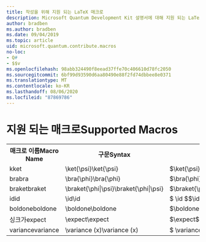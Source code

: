```yaml
---
title: 작성을 위해 지원 되는 LaTeX 매크로
description: Microsoft Quantum Development Kit 설명서에 대해 지원 되는 LaTeX 매크로의 목록입니다.
author: bradben
ms.author: bradben
ms.date: 09/04/2019
ms.topic: article
uid: microsoft.quantum.contribute.macros
no-loc:
- Q#
- $$v
ms.openlocfilehash: 98abb324490f8eead37ffe70c406610d78fc2050
ms.sourcegitcommit: 6bf99d93590d6aa80490e88f2fd74dbbee8e0371
ms.translationtype: MT
ms.contentlocale: ko-KR
ms.lasthandoff: 08/06/2020
ms.locfileid: "87869786"
---
```

# <a name="supported-macros"></a><span data-ttu-id="e6eb5-103">지원 되는 매크로</span><span class="sxs-lookup"><span data-stu-id="e6eb5-103">Supported Macros</span></span>

<table>
<tr><th><span data-ttu-id="e6eb5-104">매크로 이름</span><span class="sxs-lookup"><span data-stu-id="e6eb5-104">Macro Name</span></span></th><th><span data-ttu-id="e6eb5-105">구문</span><span class="sxs-lookup"><span data-stu-id="e6eb5-105">Syntax</span></span></th><th><span data-ttu-id="e6eb5-106">결과</span><span class="sxs-lookup"><span data-stu-id="e6eb5-106">Results</span></span></th></tr>
<tr><td><span data-ttu-id="e6eb5-107">k</span><span class="sxs-lookup"><span data-stu-id="e6eb5-107">ket</span></span></td><td><span data-ttu-id="e6eb5-108">\ket{\psi}</span><span class="sxs-lookup"><span data-stu-id="e6eb5-108">\ket{\psi}</span></span></td><td><span data-ttu-id="e6eb5-109">$\ket{\psi}$</span><span class="sxs-lookup"><span data-stu-id="e6eb5-109">$\ket{\psi}$</span></span></td></tr>
<tr><td><span data-ttu-id="e6eb5-110">bra</span><span class="sxs-lookup"><span data-stu-id="e6eb5-110">bra</span></span></td><td><span data-ttu-id="e6eb5-111">\bra{\phi}</span><span class="sxs-lookup"><span data-stu-id="e6eb5-111">\bra{\phi}</span></span></td><td><span data-ttu-id="e6eb5-112">$\bra{\phi}$</span><span class="sxs-lookup"><span data-stu-id="e6eb5-112">$\bra{\phi}$</span></span></td></tr>
<tr><td><span data-ttu-id="e6eb5-113">braket</span><span class="sxs-lookup"><span data-stu-id="e6eb5-113">braket</span></span></td><td><span data-ttu-id="e6eb5-114">\braket{\phi|\psi}</span><span class="sxs-lookup"><span data-stu-id="e6eb5-114">\braket{\phi|\psi}</span></span></td><td><span data-ttu-id="e6eb5-115">$\braket{\phi|\psi}$</span><span class="sxs-lookup"><span data-stu-id="e6eb5-115">$\braket{\phi|\psi}$</span></span></td></tr>
<tr><td><span data-ttu-id="e6eb5-116">id</span><span class="sxs-lookup"><span data-stu-id="e6eb5-116">id</span></span></td><td><span data-ttu-id="e6eb5-117">\id</span><span class="sxs-lookup"><span data-stu-id="e6eb5-117">\id</span></span></td><td><span data-ttu-id="e6eb5-118">$ \id $</span><span class="sxs-lookup"><span data-stu-id="e6eb5-118">$\id$</span></span></td></tr>
<tr><td><span data-ttu-id="e6eb5-119">boldone</span><span class="sxs-lookup"><span data-stu-id="e6eb5-119">boldone</span></span></td><td><span data-ttu-id="e6eb5-120">\boldone</span><span class="sxs-lookup"><span data-stu-id="e6eb5-120">\boldone</span></span></td><td><span data-ttu-id="e6eb5-121">$\boldone$</span><span class="sxs-lookup"><span data-stu-id="e6eb5-121">$\boldone$</span></span></td></tr>
<tr><td><span data-ttu-id="e6eb5-122">싱크가</span><span class="sxs-lookup"><span data-stu-id="e6eb5-122">expect</span></span></td><td><span data-ttu-id="e6eb5-123">\expect</span><span class="sxs-lookup"><span data-stu-id="e6eb5-123">\expect</span></span></td><td><span data-ttu-id="e6eb5-124">$\expect$</span><span class="sxs-lookup"><span data-stu-id="e6eb5-124">$\expect$</span></span></td></tr>
<tr><td><span data-ttu-id="e6eb5-125">variance</span><span class="sxs-lookup"><span data-stu-id="e6eb5-125">variance</span></span></td><td><span data-ttu-id="e6eb5-126">\variance (x)</span><span class="sxs-lookup"><span data-stu-id="e6eb5-126">\variance (x)</span></span></td><td><span data-ttu-id="e6eb5-127">$ \variance (x) $</span><span class="sxs-lookup"><span data-stu-id="e6eb5-127">$\variance (x)$</span></span></td></tr>
</table>